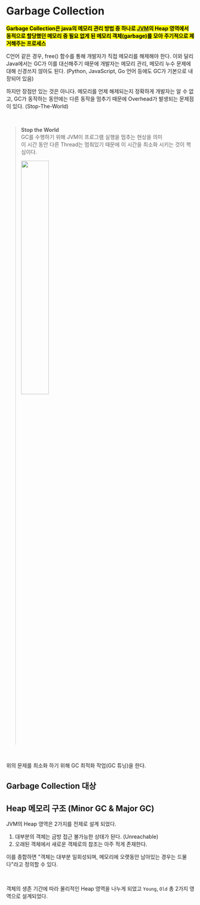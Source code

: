 # Garbage Collection

<mark>**Garbage Collection은 java의 메모리 관리 방법 중 하나로 [JVM](https://github.com/ArdorHoon/computer-science-for-developer/blob/main/java/%EB%A9%94%EB%AA%A8%EB%A6%AC_%EA%B5%AC%EC%A1%B0(JVM).md)의 Heap 영역에서 동적으로 할당했던 메모리 중 필요 없게 된 메모리 객체(garbage)를 모아 주기적으로 제거해주는 프로세스**</mark>

C언어 같은 경우, free() 함수를 통해 개발자가 직접 메모리를 해제해야 한다. 이와 달리 Java에서는 GC가 이를 대신해주기 때문에 개발자는 메모리 관리, 메모리 누수 문제에 대해 신경쓰지 않아도 된다. (Python, JavaScript, Go 언어 등에도 GC가 기본으로 내장되어 있음)

하지만 장점만 있는 것은 아니다. 메모리를 언제 해제되는지 정확하게 개발자는 알 수 없고, GC가 동작하는 동안에는 다른 동작을 멈추기 때문에 Overhead가 발생되는 문제점이 있다. (Stop-The-World)

</br>


> **Stop the World**</br>
> GC를 수행하기 위해 JVM이 프로그램 실행을 멈추는 현상을 의미</br>
> 이 시간 동안 다른 Thread는 멈춰있기 때문에 이 시간을 최소화 시키는 것이 핵심이다.
>
><img src="https://github.com/user-attachments/assets/fd70c1a8-192b-471a-bcbf-73122549a05c" width="40%" height="40%">


</br>

위의 문제를 최소화 하기 위해 GC 최적화 작업(GC 튜닝)을 한다.


## Garbage Collection 대상




## Heap 메모리 구조 (Minor GC & Major GC)

JVM의 Heap 영역은 2가지를 전제로 설계 되었다.
1. 대부분의 객체는 금방 접근 불가능한 상태가 돤다. (Unreachable)
2. 오래된 객체에서 새로운 객체로의 참조는 아주 적게 존재한다.

이를 종합하면 "객체는 대부분 일회성되며, 메모리에 오랫동안 남아있는 경우는 드물다"라고 정의할 수 있다.

</br>

객체의 생존 기간에 따라 물리적인 Heap 영역을 나누게 되었고 <code>Young</code>, <code>Old</code> 총 2가지 영역으로 설계되었다. 

